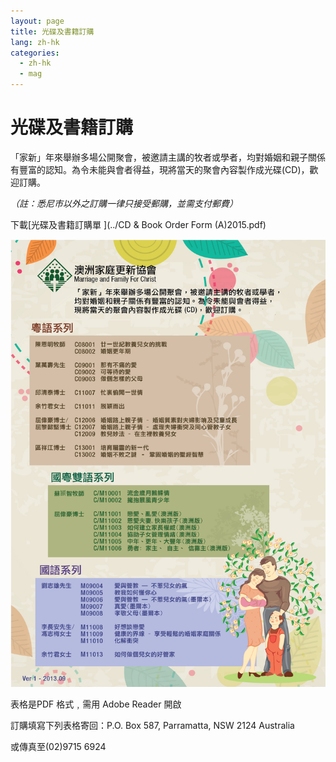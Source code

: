 ```yaml
---
layout: page
title: 光碟及書籍訂購
lang: zh-hk
categories:
  - zh-hk
  - mag
---
```

光碟及書籍訂購
==============
「家新」年來舉辦多場公開聚會，被邀請主講的牧者或學者，均對婚姻和親子關係有豐富的認知。為令未能與會者得益，現將當天的聚會內容製作成光碟(CD)，歡迎訂購。

_（註：悉尼市以外之訂購一律只接受郵購，並需支付郵費）_

下載[光碟及書籍訂購單 <span class="glyphicon glyphicon-save"></span>](../CD & Book Order Form \(A\)2015.pdf)

<img class="img-responsive" src="../CFFC-Poster-A4-Ver1.jpg">

表格是PDF 格式﹐需用 Adobe Reader 開啟

訂購填寫下列表格寄回：P.O. Box 587, Parramatta, NSW 2124 Australia

或傳真至(02)9715 6924
